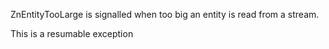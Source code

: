 ZnEntityTooLarge is signalled when too big an entity is read from a stream.

This is a resumable exception